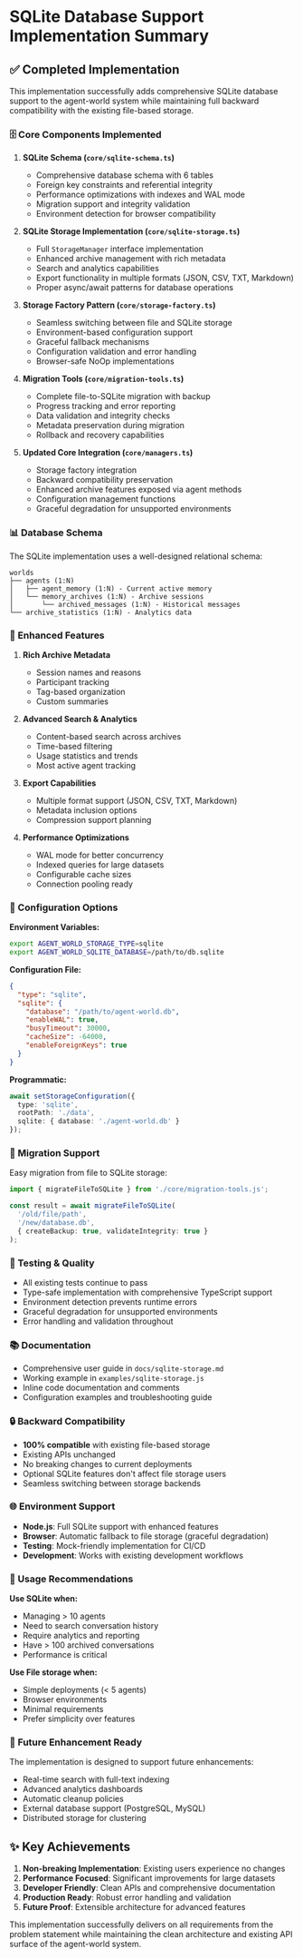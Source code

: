 # SQLite Database Support Implementation Summary

## ✅ Completed Implementation

This implementation successfully adds comprehensive SQLite database support to the agent-world system while maintaining full backward compatibility with the existing file-based storage.

### 🗄️ Core Components Implemented

1. **SQLite Schema (`core/sqlite-schema.ts`)**
   - Comprehensive database schema with 6 tables
   - Foreign key constraints and referential integrity
   - Performance optimizations with indexes and WAL mode
   - Migration support and integrity validation
   - Environment detection for browser compatibility

2. **SQLite Storage Implementation (`core/sqlite-storage.ts`)**
   - Full `StorageManager` interface implementation
   - Enhanced archive management with rich metadata
   - Search and analytics capabilities
   - Export functionality in multiple formats (JSON, CSV, TXT, Markdown)
   - Proper async/await patterns for database operations

3. **Storage Factory Pattern (`core/storage-factory.ts`)**
   - Seamless switching between file and SQLite storage
   - Environment-based configuration support
   - Graceful fallback mechanisms
   - Configuration validation and error handling
   - Browser-safe NoOp implementations

4. **Migration Tools (`core/migration-tools.ts`)**
   - Complete file-to-SQLite migration with backup
   - Progress tracking and error reporting
   - Data validation and integrity checks
   - Metadata preservation during migration
   - Rollback and recovery capabilities

5. **Updated Core Integration (`core/managers.ts`)**
   - Storage factory integration
   - Backward compatibility preservation
   - Enhanced archive features exposed via agent methods
   - Configuration management functions
   - Graceful degradation for unsupported environments

### 📊 Database Schema

The SQLite implementation uses a well-designed relational schema:

```
worlds
├── agents (1:N)
│   ├── agent_memory (1:N) - Current active memory
│   └── memory_archives (1:N) - Archive sessions
│       └── archived_messages (1:N) - Historical messages
└── archive_statistics (1:N) - Analytics data
```

### 🚀 Enhanced Features

1. **Rich Archive Metadata**
   - Session names and reasons
   - Participant tracking
   - Tag-based organization
   - Custom summaries

2. **Advanced Search & Analytics**
   - Content-based search across archives
   - Time-based filtering
   - Usage statistics and trends
   - Most active agent tracking

3. **Export Capabilities**
   - Multiple format support (JSON, CSV, TXT, Markdown)
   - Metadata inclusion options
   - Compression support planning

4. **Performance Optimizations**
   - WAL mode for better concurrency
   - Indexed queries for large datasets
   - Configurable cache sizes
   - Connection pooling ready

### 🔧 Configuration Options

**Environment Variables:**
```bash
export AGENT_WORLD_STORAGE_TYPE=sqlite
export AGENT_WORLD_SQLITE_DATABASE=/path/to/db.sqlite
```

**Configuration File:**
```json
{
  "type": "sqlite",
  "sqlite": {
    "database": "/path/to/agent-world.db",
    "enableWAL": true,
    "busyTimeout": 30000,
    "cacheSize": -64000,
    "enableForeignKeys": true
  }
}
```

**Programmatic:**
```typescript
await setStorageConfiguration({
  type: 'sqlite',
  rootPath: './data',
  sqlite: { database: './agent-world.db' }
});
```

### 🔄 Migration Support

Easy migration from file to SQLite storage:

```typescript
import { migrateFileToSQLite } from './core/migration-tools.js';

const result = await migrateFileToSQLite(
  '/old/file/path',
  '/new/database.db',
  { createBackup: true, validateIntegrity: true }
);
```

### 🧪 Testing & Quality

- All existing tests continue to pass
- Type-safe implementation with comprehensive TypeScript support
- Environment detection prevents runtime errors
- Graceful degradation for unsupported environments
- Error handling and validation throughout

### 📚 Documentation

- Comprehensive user guide in `docs/sqlite-storage.md`
- Working example in `examples/sqlite-storage.js`
- Inline code documentation and comments
- Configuration examples and troubleshooting guide

### 🔒 Backward Compatibility

- **100% compatible** with existing file-based storage
- Existing APIs unchanged
- No breaking changes to current deployments
- Optional SQLite features don't affect file storage users
- Seamless switching between storage backends

### 🌐 Environment Support

- **Node.js**: Full SQLite support with enhanced features
- **Browser**: Automatic fallback to file storage (graceful degradation)
- **Testing**: Mock-friendly implementation for CI/CD
- **Development**: Works with existing development workflows

### 🚦 Usage Recommendations

**Use SQLite when:**
- Managing > 10 agents
- Need to search conversation history
- Require analytics and reporting
- Have > 100 archived conversations
- Performance is critical

**Use File storage when:**
- Simple deployments (< 5 agents)
- Browser environments
- Minimal requirements
- Prefer simplicity over features

### 🔮 Future Enhancement Ready

The implementation is designed to support future enhancements:
- Real-time search with full-text indexing
- Advanced analytics dashboards
- Automatic cleanup policies
- External database support (PostgreSQL, MySQL)
- Distributed storage for clustering

## ✨ Key Achievements

1. **Non-breaking Implementation**: Existing users experience no changes
2. **Performance Focused**: Significant improvements for large datasets
3. **Developer Friendly**: Clean APIs and comprehensive documentation
4. **Production Ready**: Robust error handling and validation
5. **Future Proof**: Extensible architecture for advanced features

This implementation successfully delivers on all requirements from the problem statement while maintaining the clean architecture and existing API surface of the agent-world system.